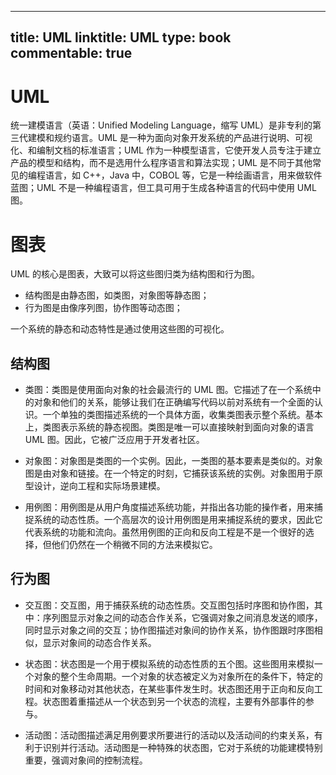 
---
title: UML
linktitle: UML
type: book
commentable: true
---

# UML

统一建模语言（英语：Unified Modeling Language，缩写 UML）是非专利的第三代建模和规约语言。UML 是一种为面向对象开发系统的产品进行说明、可视化、和编制文档的标准语言；UML 作为一种模型语言，它使开发人员专注于建立产品的模型和结构，而不是选用什么程序语言和算法实现；UML 是不同于其他常见的编程语言，如 C++，Java 中，COBOL 等，它是一种绘画语言，用来做软件蓝图；UML 不是一种编程语言，但工具可用于生成各种语言的代码中使用 UML 图。

# 图表

UML 的核心是图表，大致可以将这些图归类为结构图和行为图。

- 结构图是由静态图，如类图，对象图等静态图；
- 行为图是由像序列图，协作图等动态图；

一个系统的静态和动态特性是通过使用这些图的可视化。

## 结构图

- 类图：类图是使用面向对象的社会最流行的 UML 图。它描述了在一个系统中的对象和他们的关系，能够让我们在正确编写代码以前对系统有一个全面的认识。一个单独的类图描述系统的一个具体方面，收集类图表示整个系统。基本上，类图表示系统的静态视图。类图是唯一可以直接映射到面向对象的语言 UML 图。因此，它被广泛应用于开发者社区。

- 对象图：对象图是类图的一个实例。因此，一类图的基本要素是类似的。对象图是由对象和链接。在一个特定的时刻，它捕获该系统的实例。对象图用于原型设计，逆向工程和实际场景建模。

- 用例图：用例图是从用户角度描述系统功能，并指出各功能的操作者，用来捕捉系统的动态性质。一个高层次的设计用例图是用来捕捉系统的要求，因此它代表系统的功能和流向。虽然用例图的正向和反向工程是不是一个很好的选择，但他们仍然在一个稍微不同的方法来模拟它。

## 行为图

- 交互图：交互图，用于捕获系统的动态性质。交互图包括时序图和协作图，其中：序列图显示对象之间的动态合作关系，它强调对象之间消息发送的顺序，同时显示对象之间的交互；协作图描述对象间的协作关系，协作图跟时序图相似，显示对象间的动态合作关系。

- 状态图：状态图是一个用于模拟系统的动态性质的五个图。这些图用来模拟一个对象的整个生命周期。一个对象的状态被定义为对象所在的条件下，特定的时间和对象移动对其他状态，在某些事件发生时。状态图还用于正向和反向工程。状态图着重描述从一个状态到另一个状态的流程，主要有外部事件的参与。

- 活动图：活动图描述满足用例要求所要进行的活动以及活动间的约束关系，有利于识别并行活动。活动图是一种特殊的状态图，它对于系统的功能建模特别重要，强调对象间的控制流程。

    